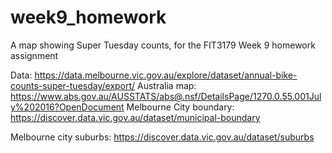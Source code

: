 # week9_homework
A map showing Super Tuesday counts, for the FIT3179 Week 9 homework assignment

Data: https://data.melbourne.vic.gov.au/explore/dataset/annual-bike-counts-super-tuesday/export/ 
Australia map: https://www.abs.gov.au/AUSSTATS/abs@.nsf/DetailsPage/1270.0.55.001July%202016?OpenDocument 
Melbourne City boundary: https://discover.data.vic.gov.au/dataset/municipal-boundary 

Melbourne city suburbs: https://discover.data.vic.gov.au/dataset/suburbs